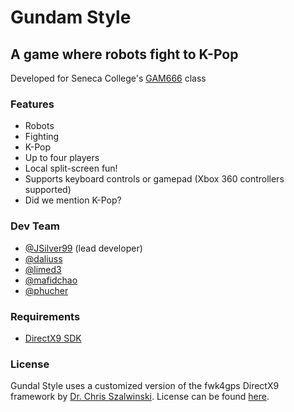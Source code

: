 # Gundam Style
## A game where robots fight to K-Pop

Developed for Seneca College's [GAM666](https://scs.senecac.on.ca/~gam666/) class

### Features
* Robots
* Fighting
* K-Pop
* Up to four players
* Local split-screen fun!
* Supports keyboard controls or gamepad (Xbox 360 controllers supported)
* Did we mention K-Pop?

### Dev Team
* [@JSilver99](https://github.com/JSilver99) (lead developer)
* [@daliuss](https://github.com/daliuss)
* [@limed3](https://github.com/limed3)
* [@mafidchao](https://github.com/mafidchao)
* [@phucher](https://github.com/phucher)

### Requirements
* [DirectX9 SDK](http://www.microsoft.com/en-us/download/details.aspx?id=6812)

### License
Gundal Style uses a customized version of the fwk4gps DirectX9 framework by
[Dr. Chris Szalwinski](https://scs.senecac.on.ca/~chris.szalwinski/). License
can be found [here](https://github.com/daliuss/gundam-style/blob/master/gam666/License.txt).
